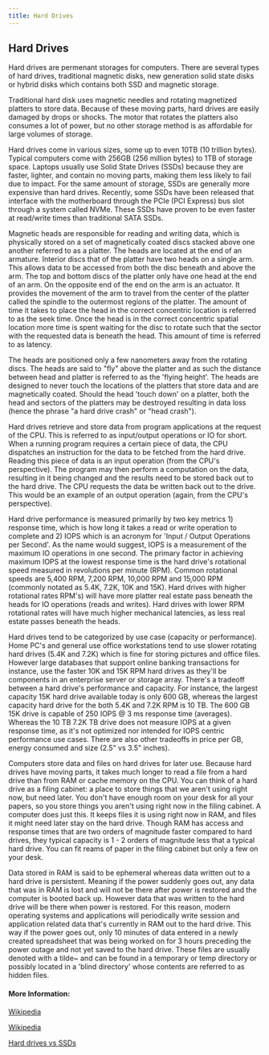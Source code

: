 ```yaml
---
title: Hard Drives
---
```

## Hard Drives

Hard drives are permenant storages for computers. There are several types of hard drives, traditional magnetic disks, new generation solid state disks or hybrid disks which contains both SSD and magnetic storage.

Traditional hard disk uses magnetic needles and rotating magnetized platters to store data. Because of these moving parts, hard drives are easily damaged by drops or shocks. The motor that rotates the platters also consumes a lot of power, but no other storage method is as affordable for large volumes of storage.

Hard drives come in various sizes, some up to even 10TB (10 trillion bytes). Typical computers come with 256GB (256 million bytes) to 1TB of storage space. Laptops usually use Solid State Drives (SSDs) because they are faster, lighter, and contain no moving parts, making them less likely to fail due to impact. For the same amount of storage, SSDs are generally more expensive than hard drives. Recently, some SSDs have been released that interface with the motherboard through the PCIe (PCI Express) bus slot through a system called NVMe. These SSDs have proven to be even faster at read/write times than traditional SATA SSDs. 

Magnetic heads are responsible for reading and writing data, which is physically stored on a set of magnetically coated discs stacked above one another referred to as a platter.  The heads are located at the end of an armature.  Interior discs that of the platter have two heads on a single arm.  This allows data to be accessed from both the disc beneath and above the arm.  The top and bottom discs of the platter only have one head at the end of an arm. On the opposite end of the end on the arm is an actuator.  It provides the movement of the arm to travel from the center of the platter called the spindle to the outermost regions of the platter.  The amount of time it takes to place the head in the correct concentric location is referred to as the seek time.  Once the head is in the correct concentric spatial location more time is spent waiting for the disc to rotate such that the sector with the requested data is beneath the head.  This amount of time is referred to as latency.   

The heads are positioned only a few nanometers away from the rotating discs. The heads are said to "fly" above the platter and as such the distance between head and platter is referred to as the 'flying height'.  The heads are designed to never touch the locations of the platters that store data and are magnetically coated. Should the head 'touch down' on a platter, both the head and sectors of the platters may be destroyed resulting in data loss (hence the phrase "a hard drive crash" or "head crash").

Hard drives retrieve and store data from program applications at the request of the CPU. This is referred to as input/output operations or IO for short. When a running program requires a certain piece of data, the CPU dispatches an instruction for the data to be fetched from the hard drive.  Reading this piece of data is an input operation (from the CPU's perspective).  The program may then perform a computation on the data, resulting in it being changed and the results need to be stored back out to the hard drive. The CPU requests the data be written back out to the drive.  This would be an example of an output operation (again, from the CPU's perspective). 

Hard drive performance is measured primarily by two key metrics 1) response time, which is how long it takes a read or write operation to complete and 2) IOPS which is an acronym for 'Input / Output Operations per Second'.  As the name would suggest, IOPS is a measurement of the maximum IO operations in one second.  The primary factor in achieving maximum IOPS at the lowest response time is the hard drive's rotational speed measured in revolutions per minute (RPM). Common rotational speeds are 5,400 RPM, 7,200 RPM, 10,000 RPM and 15,000 RPM (commonly notated as 5.4K, 7.2K, 10K and 15K). Hard drives with higher rotational rates RPM's) will have more platter real estate pass beneath the heads for IO operations (reads and writes).  Hard drives with lower RPM rotational rates will have much higher mechanical latencies, as less real estate passes beneath the heads.

Hard drives tend to be categorized by use case (capacity or performance). Home PC's and general use office workstations tend to use slower rotating hard drives (5.4K and 7.2K) which is fine for storing pictures and office files.  However large databases that support online banking transactions for instance, use the faster 10K and 15K RPM hard drives as they'll be components in an enterprise server or storage array. There's a tradeoff between a hard drive's performance and capacity.  For instance, the largest capacity 15K hard drive available today is only 600 GB, whereas the largest capacity hard drive for the both 5.4K and 7.2K RPM is 10 TB. The 600 GB 15K drive is capable of 250 IOPS @ 3 ms response time (averages).  Whereas the 10 TB 7.2K TB drive does not measure IOPS at a given response time, as it's not optimized nor intended for IOPS centric performance use cases. There are also other tradeoffs in price per GB, energy consumed and size (2.5" vs 3.5" inches).

Computers store data and files on hard drives for later use. Because hard drives have moving parts, it takes much longer to read a file from a hard drive than from RAM or cache memory on the CPU.  You can think of a hard drive as a filing cabinet: a place to store things that we aren't using right now, but need later. You don't have enough room on your desk for all your papers, so you store things you aren't using right now in the filing cabinet. A computer does just this. It keeps files it is using right now in RAM, and files it might need later stay on the hard drive.  Though RAM has access and response times that are two orders of magnitude faster compared to hard drives, they typical capacity is 1 - 2 orders of magnitude less that a typical hard drive.  You can fit reams of paper in the filing cabinet but only a few on your desk.

Data stored in RAM is said to be ephemeral whereas data written out to a hard drive is persistent. Meaning if the power suddenly goes out, any data that was in RAM is lost and will not be there after power is restored and the computer is booted back up.  However data that was written to the hard drive will be there when power is restored. For this reason, modern operating systems and applications will periodically write session and application related data that's currently in RAM out to the hard drive.  This way if the power goes out, only 10 minutes of data entered in a newly created spreadsheet that was being worked on for 3 hours preceding the power outage and not yet saved to the hard drive.  These files are usually denoted with a tilde~ and can be found in a temporary or temp directory or possibly located in a 'blind directory' whose contents are referred to as hidden files. 

#### More Information:
<!-- Please add any articles you think might be helpful to read before writing the article -->

<a href='https://en.wikipedia.org/w/index.php?title=Flying_height&oldid=708071111' target='_blank' rel='nofollow'>Wikipedia</a>

<a href='https://en.wikipedia.org/wiki/Hard_disk_drive' target='_blank' rel='nofollow'>Wikipedia</a>

<a href='https://www.pcmag.com/article2/0,2817,2404258,00.asp' target='_blank' rel='nofollow'>Hard drives vs SSDs</a>
